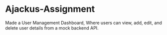 # Ajackus-Assignment
Made a User Management Dashboard, Where users can view, add, edit, and delete user details from a mock backend API.
